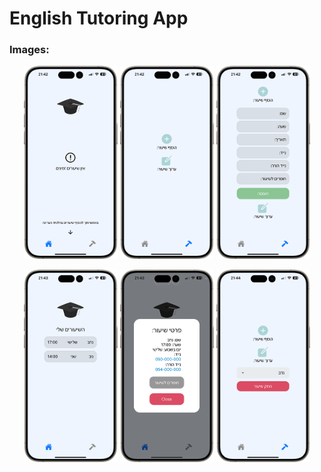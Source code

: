 # English Tutoring App

<p align="center">

### Images:

</p>

<p align="center">
  <img src="/images/image1.png" alt="Image 1" width="150"/>
  <img src="/images/image2.png" alt="Image 2" width="150"/>
  <img src="/images/image3.png" alt="Image 3" width="150"/>
</p>
<p align="center">
  <img src="/images/image4.png" alt="Image 4" width="150"/>
  <img src="/images/image5.png" alt="Image 5" width="150"/>
  <img src="/images/image6.png" alt="Image 6" width="150"/>
</p>
